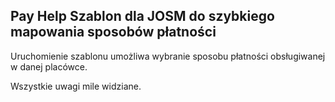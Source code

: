 ## Pay Help Szablon dla JOSM do szybkiego mapowania sposobów płatności

Uruchomienie szablonu umożliwa wybranie sposobu płatności obsługiwanej w danej placówce.

Wszystkie uwagi mile widziane.
